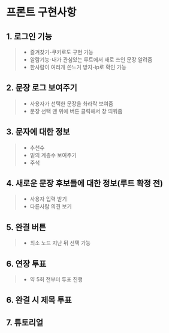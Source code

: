 # **프론트 구현사항**

## 1. 로그인 기능

> - 즐겨찾기-쿠키로도 구현 가능
> - 알람기능-내가 관심있는 루트에서 새로 쓰인 문장 알려줌
> - 한사람이 여러개 쓴느거 방지-ip로 확인 가능

## 2. 문장 로그 보여주기

> - 사용자가 선택한 문장을 촤라락 보여줌
> - 문장 선택 맨 위에 버튼 클릭해서 창 띄워줌

## 3. 문자에 대한 정보

> - 추천수
> - 밑의 계층수 보여주기
> - 주석

## 4. 새로운 문장 후보들에 대한 정보(루트 확정 전)

> - 사용자 입력 받기
> - 다른사람 의견 보기

## 5. 완결 버튼

> - 최소 노드 지난 뒤 선택 가능

## 6. 연장 투표

> - 약 5회 전부터 투표 진행

## 6. 완결 시 제목 투표

## 7. 튜토리얼
